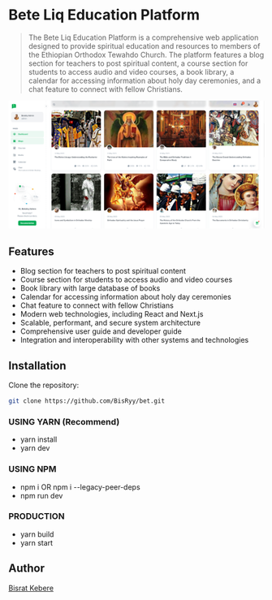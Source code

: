 # Bete Liq Education Platform
> The Bete Liq Education Platform is a comprehensive web application designed to provide spiritual education and resources to members of the Ethiopian Orthodox Tewahdo Church. The platform features a blog section for
> teachers to post spiritual content, a course section for students to access audio and video courses, a book library, a calendar for accessing information about holy day ceremonies, and a chat feature to connect with
> fellow Christians.

![Logo](./public/assets/images/home/for_teachers.png)

## Features
- Blog section for teachers to post spiritual content
- Course section for students to access audio and video courses
- Book library with large database of books
- Calendar for accessing information about holy day ceremonies
- Chat feature to connect with fellow Christians
- Modern web technologies, including React and Next.js
- Scalable, performant, and secure system architecture
- Comprehensive user guide and developer guide
- Integration and interoperability with other systems and technologies

## Installation
Clone the repository:
```bash
git clone https://github.com/BisRyy/bet.git
```

### USING YARN (Recommend)

- yarn install
- yarn dev

### USING NPM

- npm i OR npm i --legacy-peer-deps
- npm run dev

### PRODUCTION
- yarn build
- yarn start


## Author

[Bisrat Kebere](https://bisrat.tech) 
